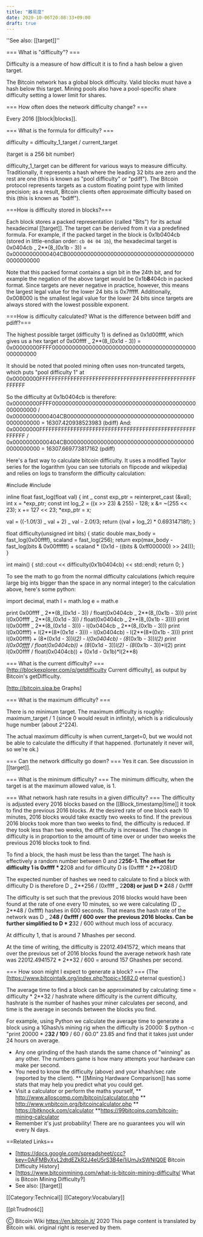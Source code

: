 ```yaml
---
title: "難易度"
date: 2020-10-06T20:08:33+09:00
draft: true
---
```


''See also: [[target]]''

=== What is "difficulty"? ===

Difficulty is a measure of how difficult it is to find a hash below a given
target.

The Bitcoin network has a global block difficulty. Valid blocks must have a hash
below this target. Mining pools also have a pool-specific share difficulty
setting a lower limit for shares.

=== How often does the network difficulty change? ===

Every 2016 [[block|blocks]].

=== What is the formula for difficulty? ===

difficulty = difficulty_1_target / current_target

(target is a 256 bit number)

difficulty_1_target can be different for various ways to measure difficulty.
Traditionally, it represents a hash where the leading 32 bits are zero and the
rest are one (this is known as "pool difficulty" or "pdiff"). The Bitcoin
protocol represents targets as a custom floating point type with limited
precision; as a result, Bitcoin clients often approximate difficulty based on
this (this is known as "bdiff").

===How is difficulty stored in blocks?===

Each block stores a packed representation (called "Bits") for its actual
hexadecimal [[target]]. The target can be derived from it via a predefined
formula. For example, if the packed target in the block is 0x1b0404cb (stored in
little-endian order: <code>cb 04 04 1b</code>), the hexadecimal target is
0x0404cb _ 2\*\*(8_(0x1b - 3)) =
0x00000000000404CB000000000000000000000000000000000000000000000000

Note that this packed format contains a sign bit in the 24th bit, and for
example the negation of the above target would be 0x1b<b>8</b>404cb in packed
format. Since targets are never negative in practice, however, this means the
largest legal value for the lower 24 bits is 0x7fffff. Additionally, 0x008000 is
the smallest legal value for the lower 24 bits since targets are always stored
with the lowest possible exponent.

===How is difficulty calculated? What is the difference between bdiff and
pdiff?===

The highest possible target (difficulty 1) is defined as 0x1d00ffff, which gives
us a hex target of 0x00ffff _ 2\*\*(8_(0x1d - 3)) =
0x00000000FFFF0000000000000000000000000000000000000000000000000000

It should be noted that pooled mining often uses non-truncated targets, which
puts "pool difficulty 1" at
0x00000000FFFFFFFFFFFFFFFFFFFFFFFFFFFFFFFFFFFFFFFFFFFFFFFFFFFFFFFF

So the difficulty at 0x1b0404cb is therefore:
0x00000000FFFF0000000000000000000000000000000000000000000000000000 /
0x00000000000404CB000000000000000000000000000000000000000000000000 =
16307.420938523983 (bdiff) And:
0x00000000FFFFFFFFFFFFFFFFFFFFFFFFFFFFFFFFFFFFFFFFFFFFFFFFFFFFFFFF /
0x00000000000404CB000000000000000000000000000000000000000000000000 =
16307.669773817162 (pdiff)

Here's a fast way to calculate bitcoin difficulty. It uses a modified Taylor
series for the logarithm (you can see tutorials on flipcode and wikipedia) and
relies on logs to transform the difficulty calculation:

<source lang="cpp">
#include <iostream>
#include <cmath>

inline float fast_log(float val) { int _ const exp_ptr = reinterpret_cast <int
_>(&val); int x = *exp_ptr; const int log_2 = ((x >> 23) & 255) - 128; x &=
~(255 << 23); x += 127 << 23; *exp_ptr = x;

val = ((-1.0f/3) _ val + 2) _ val - 2.0f/3; return ((val + log_2) \*
0.69314718f); }

float difficulty(unsigned int bits) { static double max_body =
fast_log(0x00ffff), scaland = fast_log(256); return exp(max_body - fast_log(bits
& 0x00ffffff) + scaland \* (0x1d - ((bits & 0xff000000) >> 24))); }

int main() { std::cout << difficulty(0x1b0404cb) << std::endl; return 0; }

</source>

To see the math to go from the normal difficulty calculations (which require
large big ints bigger than the space in any normal integer) to the calculation
above, here's some python:

<source lang="python">
import decimal, math
l = math.log
e = math.e

print 0x00ffff _ 2\*\*(8_(0x1d - 3)) / float(0x0404cb _ 2\*\*(8_(0x1b - 3)))
print l(0x00ffff _ 2\*\*(8_(0x1d - 3)) / float(0x0404cb _ 2\*\*(8_(0x1b - 3))))
print l(0x00ffff _ 2\*\*(8_(0x1d - 3))) - l(0x0404cb _ 2\*\*(8_(0x1b - 3)))
print l(0x00ffff) + l(2**(8\*(0x1d - 3))) - l(0x0404cb) - l(2**(8*(0x1b - 3)))
print l(0x00ffff) + (8*(0x1d - 3))_l(2) - l(0x0404cb) - (8_(0x1b - 3))_l(2)
print l(0x00ffff / float(0x0404cb)) + (8_(0x1d - 3))_l(2) - (8_(0x1b - 3))*l(2)
print l(0x00ffff / float(0x0404cb)) + (0x1d - 0x1b)*l(2\*\*8)

</source>

=== What is the current difficulty? ===
[http://blockexplorer.com/q/getdifficulty Current difficulty], as output by
Bitcoin's getDifficulty.

[http://bitcoin.sipa.be Graphs]

=== What is the maximum difficulty? ===

There is no minimum target. The maximum difficulty is roughly: maximum_target /
1 (since 0 would result in infinity), which is a ridiculously huge number (about
2^224).

The actual maximum difficulty is when current_target=0, but we would not be able
to calculate the difficulty if that happened. (fortunately it never will, so
we're ok.)

=== Can the network difficulty go down? === Yes it can. See discussion in
[[target]].

=== What is the minimum difficulty? === The minimum difficulty, when the target
is at the maximum allowed value, is 1.

=== What network hash rate results in a given difficulty? === The difficulty is
adjusted every 2016 blocks based on the [[Block_timestamp|time]] it took to find
the previous 2016 blocks. At the desired rate of one block each 10 minutes, 2016
blocks would take exactly two weeks to find. If the previous 2016 blocks took
more than two weeks to find, the difficulty is reduced. If they took less than
two weeks, the difficulty is increased. The change in difficulty is in
proportion to the amount of time over or under two weeks the previous 2016
blocks took to find.

To find a block, the hash must be less than the target. The hash is effectively
a random number between 0 and 2**256-1. The offset for difficulty 1 is 0xffff \*
2**208 and for difficulty D is (0xffff \* 2\*\*208)/D

The expected number of hashes we need to calculate to find a block with
difficulty D is therefore D _ 2\*\*256 / (0xffff _ 2**208) or just D \* 2**48 /
0xffff

The difficulty is set such that the previous 2016 blocks would have been found
at the rate of one every 10 minutes, so we were calculating (D _ 2\*\*48 /
0xffff) hashes in 600 seconds. That means the hash rate of the network was D _
2**48 / 0xffff / 600 over the previous 2016 blocks. Can be further simplified to
D \* 2**32 / 600 without much loss of accuracy.

At difficulty 1, that is around 7 Mhashes per second.

At the time of writing, the difficulty is 22012.4941572, which means that over
the previous set of 2016 blocks found the average network hash rate was
22012.4941572 \* 2\*\*32 / 600 = around 157 Ghashes per second.

=== How soon might I expect to generate a block? === (The
[https://www.bitcointalk.org/index.php?topic=1682.0 eternal question].)

The average time to find a block can be approximated by calculating: time =
difficulty \* 2\*\*32 / hashrate where difficulty is the current difficulty,
hashrate is the number of hashes your miner calculates per second, and time is
the average in seconds between the blocks you find.

For example, using Python we calculate the average time to generate a block
using a 1Ghash/s mining rig when the difficulty is 20000: \$ python -c "print
20000 \* 2**32 / 10**9 / 60 / 60.0" 23.85 and find that it takes just under 24
hours on average.

- Any one grinding of the hash stands the same chance of "winning" as any other.
  The numbers game is how many attempts your hardware can make per second.
- You need to know the difficulty (above) and your khash/sec rate (reported by
  the client). \*\* [[Mining Hardware Comparison]] has some stats that may help
  you predict what you could get.
- Visit a calculator or perform the maths yourself, **
  http://www.alloscomp.com/bitcoin/calculator.php **
  http://www.vnbitcoin.org/bitcoincalculator.php **
  https://bitknock.com/calculator
  **https://99bitcoins.com/bitcoin-mining-calculator
- Remember it's just probability! There are no guarantees you will win every N
  days.

==Related Links==

- [https://docs.google.com/spreadsheet/ccc?key=0AiFMBvXvL2dtdEZkR2J4eU5rS3B4ei1iUmJxSWNlQ0E
  Bitcoin Difficulty History]
- [https://www.bitcoinmining.com/what-is-bitcoin-mining-difficulty/ What is
  Bitcoin Mining Difficulty?]
- See also: [[target]]

[[Category:Technical]] [[Category:Vocabulary]]

[[pl:Trudność]]

Ⓒ Bitcoin Wiki https://en.bitcoin.it/ 2020 This page content is translated by
Bitcoin wiki. original right is reserved by them.
